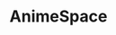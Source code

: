 ---
layout: home
sidebar: false

title: AnimeSpace
titleTemplate: AnimeSpace

hero:
  name: AnimeSpace
  text: Keep following your favourite anime
  tagline: 你所热爱的就是你的动画
  image:
    src: /favicon.svg
    alt: AnimeSpace Favicon
  actions:
    - theme: brand
      text: 开始
      link: /intro/
    - theme: alt
      text: Anime Garden
      link: /animegarden/
    - theme: alt
      text: GitHub
      link: https://github.com/yjl9903/AnimeSpace

features:
  - title: 自动化
    details: 自动抓取 / 下载 / 整理动画资源
  - title: 动画花园 Anime Garden
    details: 動漫花園第三方镜像站 
  - title: 集成媒体库
    details: 本地资源可被 Jellyfin, Infuse 等软件自动识别
---